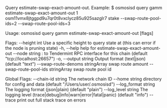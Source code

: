 Query estimate-swap-exact-amount-out.
Example:
$ osmosisd query gamm estimate-swap-exact-amount-out 1 osm11vmx8jtggpd9u7qr0t8vxclycz85u925sazglr7 stake --swap-route-pool-ids=2 --swap-route-pool-ids=3

Usage:
  osmosisd query gamm estimate-swap-exact-amount-out <poolID> <sender> <tokenOut> [flags]

Flags:
      --height int                        Use a specific height to query state at (this can error if the node is pruning state)
  -h, --help                              help for estimate-swap-exact-amount-out
      --node string                       <host>:<port> to Tendermint RPC interface for this chain (default "tcp://localhost:26657")
  -o, --output string                     Output format (text|json) (default "text")
      --swap-route-denoms stringArray     swap route amount
      --swap-route-pool-ids stringArray   swap route pool id

Global Flags:
      --chain-id string     The network chain ID
      --home string         directory for config and data (default "/Users/user/.osmosisd")
      --log_format string   The logging format (json|plain) (default "plain")
      --log_level string    The logging level (trace|debug|info|warn|error|fatal|panic) (default "info")
      --trace               print out full stack trace on errors
